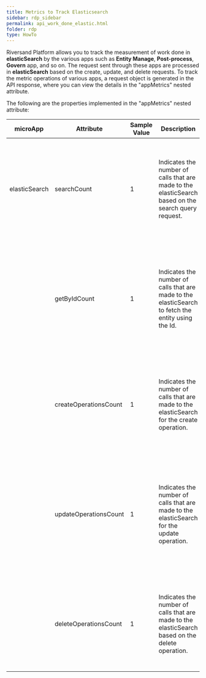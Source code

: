 ```yaml
---
title: Metrics to Track Elasticsearch 
sidebar: rdp_sidebar
permalink: api_work_done_elastic.html
folder: rdp
type: HowTo
---
```

 
Riversand Platform allows you to track the measurement of work done in **elasticSearch** by the various apps such as **Entity Manage**, **Post-process**, **Govern** app, and so on. The request sent through these apps are processed in **elasticSearch** based on the create, update, and delete requests. To track the metric operations of various apps, a request object is generated in the API response, where you can view the details in the "appMetrics" nested attribute.  

The following are the properties implemented in the "appMetrics" nested attribute:

| microApp | Attribute | Sample Value | Description | Example |
|----------|-----------|--------------|-------------|---------|
| elasticSearch | searchCount | 1 | Indicates the number of calls that are made to the elasticSearch based on the search query request. | Consider that if you wish to search an entity, which consists of "Color" "attribute with the value as red. The particular entity is fetched from the elastic based on the get request. In this case, the "searchCount" is set to 1 in the  "entityManageService" request object. | 
| | getByIdCount | 1 | Indicates the number of calls that are made to the elasticSearch to fetch the entity using the Id. | Consider that you wish to add the attribute value for the existing SKU. To add the attribute value, "entityManageService" fetches the existing SKU using the Id to update the attribute value. The updated value is stored in the elasticSearch. In this case, "getByIdCount" is set to 1 as the existing SKU is fetched based on the given SKU Id. |
| | createOperationsCount | 1 | Indicates the number of calls that are made to the elasticSearch for the create operation. | Consider that you have created a query request to create a new entity in the application. Once the entity is created it gets persisted in the elasticSearch. In this case, "createOperationCount" is set to 1 in the "entityManageService" request object. |
| | updateOperationsCount | 1 | Indicates the number of calls that are made to the elasticSearch for the update operation. | Consider that you wish to update the attribute value for the existing SKU. To update the attribute value, "entityManageService" fetches the existing SKU using the Id to update the attribute value. The updated value is stored in the elasticSearch. In this case, "UpdateOperationCount" is set to 1 in the "entityManageService" request object. |
| | deleteOperationsCount | 1 | Indicates the number of calls that are made to the elasticSearch based on the delete operation. | Consider that you have created a query request to delete an entity. The "entityManageService" sends the delete query request to elasticSearch to delete the entity. In this case, "deleteOperationsCount" is set to 1 in the "entityManageService" request object. |

